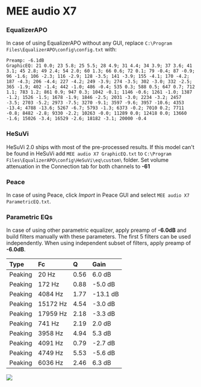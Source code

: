 # MEE audio X7

### EqualizerAPO
In case of using EqualizerAPO without any GUI, replace `C:\Program Files\EqualizerAPO\config\config.txt`
with:
```
Preamp: -6.1dB
GraphicEQ: 21 0.0; 23 5.8; 25 5.5; 28 4.9; 31 4.4; 34 3.9; 37 3.6; 41 3.1; 45 2.8; 49 2.4; 54 2.0; 60 1.3; 66 0.6; 72 0.1; 79 -0.4; 87 -0.9; 96 -1.6; 106 -2.3; 116 -2.9; 128 -3.5; 141 -3.9; 155 -4.1; 170 -4.2; 187 -4.3; 206 -4.4; 227 -4.2; 249 -3.9; 274 -3.5; 302 -3.0; 332 -2.5; 365 -1.9; 402 -1.4; 442 -1.0; 486 -0.4; 535 0.3; 588 0.5; 647 0.7; 712 1.1; 783 1.2; 861 0.9; 947 0.3; 1042 -0.1; 1146 -0.6; 1261 -1.0; 1387 -1.2; 1526 -1.5; 1678 -1.9; 1846 -2.5; 2031 -3.0; 2234 -3.2; 2457 -3.5; 2703 -5.2; 2973 -7.5; 3270 -9.1; 3597 -9.6; 3957 -10.6; 4353 -13.4; 4788 -13.6; 5267 -6.7; 5793 -1.3; 6373 -0.2; 7010 0.2; 7711 -0.8; 8482 -2.8; 9330 -2.2; 10263 -0.0; 11289 0.0; 12418 0.0; 13660 -1.6; 15026 -3.4; 16529 -2.6; 18182 -3.1; 20000 -0.4
```

### HeSuVi
HeSuVi 2.0 ships with most of the pre-processed results. If this model can't be found in HeSuVi add
`MEE audio X7 GraphicEQ.txt` to `C:\Program Files\EqualizerAPO\config\HeSuVi\eq\custom\` folder.
Set volume attenuation in the Connection tab for both channels to **-61**

### Peace
In case of using Peace, click *Import* in Peace GUI and select `MEE audio X7 ParametricEQ.txt`.

### Parametric EQs
In case of using other parametric equalizer, apply preamp of **-6.0dB** and build filters manually
with these parameters. The first 5 filters can be used independently.
When using independent subset of filters, apply preamp of **-6.0dB**.

| Type    | Fc       |    Q | Gain     |
|:--------|:---------|:-----|:---------|
| Peaking | 20 Hz    | 0.56 | 6.0 dB   |
| Peaking | 172 Hz   | 0.88 | -5.0 dB  |
| Peaking | 4084 Hz  | 1.77 | -13.1 dB |
| Peaking | 15172 Hz | 4.54 | -3.0 dB  |
| Peaking | 17959 Hz | 2.18 | -3.3 dB  |
| Peaking | 741 Hz   | 2.19 | 2.0 dB   |
| Peaking | 3958 Hz  | 4.94 | 5.3 dB   |
| Peaking | 4091 Hz  | 0.79 | -2.7 dB  |
| Peaking | 4749 Hz  | 5.53 | -5.6 dB  |
| Peaking | 6036 Hz  | 2.46 | 6.3 dB   |

![](https://raw.githubusercontent.com/jaakkopasanen/AutoEq/master/results/rtings/rtings/MEE%20audio%20X7/MEE%20audio%20X7.png)